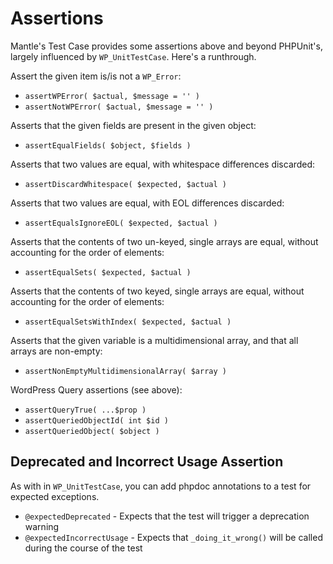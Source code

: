 # Assertions

Mantle's Test Case provides some assertions above and beyond PHPUnit's, largely
influenced by `WP_UnitTestCase`. Here's a runthrough.

Assert the given item is/is not a `WP_Error`:

* `assertWPError( $actual, $message = '' )`
* `assertNotWPError( $actual, $message = '' )`

Asserts that the given fields are present in the given object:

* `assertEqualFields( $object, $fields )`

Asserts that two values are equal, with whitespace differences discarded:

* `assertDiscardWhitespace( $expected, $actual )`

Asserts that two values are equal, with EOL differences discarded:

* `assertEqualsIgnoreEOL( $expected, $actual )`

Asserts that the contents of two un-keyed, single arrays are equal, without
accounting for the order of elements:

* `assertEqualSets( $expected, $actual )`

Asserts that the contents of two keyed, single arrays are equal, without
accounting for the order of elements:

* `assertEqualSetsWithIndex( $expected, $actual )`

Asserts that the given variable is a multidimensional array, and that all arrays
are non-empty:

* `assertNonEmptyMultidimensionalArray( $array )`

WordPress Query assertions (see above):

* `assertQueryTrue( ...$prop )`
* `assertQueriedObjectId( int $id )`
* `assertQueriedObject( $object )`

## Deprecated and Incorrect Usage Assertion

As with in `WP_UnitTestCase`, you can add phpdoc annotations to a test for
expected exceptions.

* `@expectedDeprecated` - Expects that the test will trigger a deprecation
  warning
* `@expectedIncorrectUsage` - Expects that `_doing_it_wrong()` will be called
  during the course of the test
